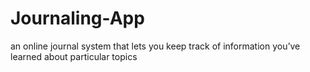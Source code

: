 # Journaling-App
an online journal system that lets you keep track of information you’ve learned about particular topics
